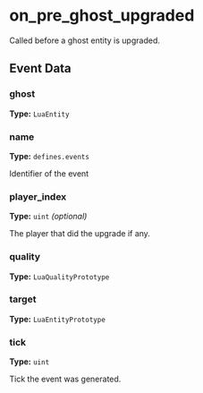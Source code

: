 # on_pre_ghost_upgraded

Called before a ghost entity is upgraded.

## Event Data

### ghost

**Type:** `LuaEntity`

### name

**Type:** `defines.events`

Identifier of the event

### player_index

**Type:** `uint` *(optional)*

The player that did the upgrade if any.

### quality

**Type:** `LuaQualityPrototype`

### target

**Type:** `LuaEntityPrototype`

### tick

**Type:** `uint`

Tick the event was generated.


